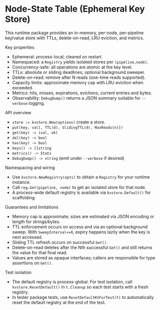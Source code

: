 # Node-State Table (Ephemeral Key Store)

This runtime package provides an in-memory, per-node, per-pipeline key/value store with TTLs, delete-on-read, LRU eviction, and metrics.

Key properties

- Ephemeral: process-local; cleared on restart.
- Namespaced: a `Registry` yields isolated stores per `(pipeline,node)`.
- Concurrency-safe: all operations are atomic at the key level.
- TTLs: absolute or sliding deadlines; optional background sweeper.
- Delete-on-read: remove after N reads (one-time reads supported).
- Capacity limits: approximate memory cap with LRU eviction when exceeded.
- Metrics: hits, misses, expirations, evictions, current entries and bytes.
- Observability: `DebugDump()` returns a JSON summary suitable for `--verbose` logging.

API overview

- `store := kvstore.New(options)` create a store.
- `put(key, val[, TTL(d), SlidingTTL(d), MaxReads(n)])`
- `get(key) -> (val, ok)`
- `del(key) -> bool`
- `has(key) -> bool`
- `keys() -> []string`
- `metrics() -> Stats`
- `DebugDump() -> string` (emit under `--verbose` if desired)

Namespacing and wiring

- Use `kvstore.NewRegistry(opts)` to obtain a `Registry` for your runtime instance.
- Call `reg.Get(pipeline, node)` to get an isolated store for that node.
- A process-wide default registry is available via `kvstore.Default()` for scaffolding.

Guarantees and limitations

- Memory cap is approximate; sizes are estimated via JSON encoding or length for strings/bytes.
- TTL enforcement occurs on access and via an optional background sweep. With `SweepInterval<=0`, expiry happens lazily when the key is next accessed.
- Sliding TTL refresh occurs on successful `Get()`.
- Delete-on-read deletes after the Nth successful `Get()` and still returns the value for that final read.
- Values are stored as opaque interfaces; callers are responsible for type assertions on `Get()`.

Test isolation

- The default registry is process-global. For test isolation, call `kvstore.ResetDefault()` in `t.Cleanup` so each test starts with a fresh registry.
- In tester package tests, use `ResetDefaultKVForTest(t)` to automatically reset the default registry at the end of the test.
